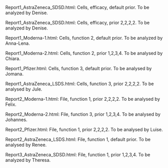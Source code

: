 Report1_AstraZeneca_SDSD.html: Cells, efficacy, default prior. To be analyzed by Denise. 

Report1_AstraZeneca_SDSD.html: Cells, efficacy, prior 2,2,2,2. To be analyzed by Denise. 

Report1_Moderna-1.html: Cells, function 2, default prior. To be analyzed by Anna-Lena.

Report1_Moderna-2.html: Cells, function 2, prior 1,2,3,4. To be analysed by Chiara.

Report1_Pfizer.html: Cells, function 3, default prior. To be analysed by Jomana.

Report1_AstraZeneca_LSDS.html: Cells, function 3, prior 2,2,2,2. To be analysed by Jule.

Report2_Moderna-1.html: File, function 1, prior 2,2,2,2. To be analysed by Felix.

Report2_Moderna-2.html: File, function 3, prior 1,2,3,4. To be analysed by Johannes.

Report2_Pfizer.html: File, function 1, prior 2,2,2,2. To be analysed by Luise.

Report2_AstraZeneca_LSDS.html: File, function 1, default prior. To be analysed by Renee.

Report3_AstraZeneca_SDSD.html: File, function 1, prior 1,2,3,4. To be analyzed by Theresa. 
